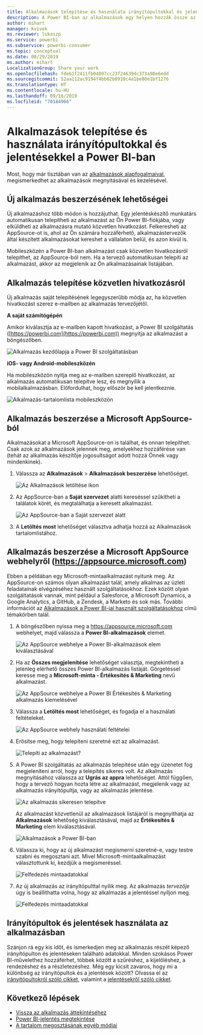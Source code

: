 ```yaml
---
title: Alkalmazások telepítése és használata irányítópultokkal és jelentésekkel a Power BI-ban
description: A Power BI-ban az alkalmazások egy helyen hozzák össze az összefüggő irányítópultokat és jelentéseket.
author: mihart
manager: kvivek
ms.reviewer: lukaszp
ms.service: powerbi
ms.subservice: powerbi-consumer
ms.topic: conceptual
ms.date: 08/29/2019
ms.author: mihart
LocalizationGroup: Share your work
ms.openlocfilehash: fde61f2411fb04897cc23f24639dc373a98e6edd
ms.sourcegitcommit: 52aa112ac9194f4bb62b0910c4a1be80e1bf1276
ms.translationtype: HT
ms.contentlocale: hu-HU
ms.lasthandoff: 09/16/2019
ms.locfileid: "70184966"
---
```

# <a name="install-and-use-apps-with-dashboards-and-reports-in-power-bi"></a>Alkalmazások telepítése és használata irányítópultokkal és jelentésekkel a Power BI-ban
Most, hogy már tisztában van az [alkalmazások alapfogalmaival](end-user-apps.md), megismerkedhet az alkalmazások megnyitásával és kezelésével. 

## <a name="ways-to-get-a-new-app"></a>Új alkalmazás beszerzésének lehetőségei
Új alkalmazáshoz több módon is hozzájuthat. Egy jelentéskészítő munkatárs automatikusan telepítheti az alkalmazást az Ön Power BI-fiókjába, vagy elküldheti az alkalmazásra mutató közvetlen hivatkozást. Felkeresheti az AppSource-ot is, ahol az Ön számára hozzáférhető, alkalmazástervezők által készített alkalmazásokat kereshet a vállalaton belül, és azon kívül is. 

Mobileszközén a Power BI-ban alkalmazást csak közvetlen hivatkozásról telepíthet, az AppSource-ból nem. Ha a tervező automatikusan telepíti az alkalmazást, akkor az megjelenik az Ön alkalmazásainak listájában.

## <a name="install-an-app-from-a-direct-link"></a>Alkalmazás telepítése közvetlen hivatkozásról
Új alkalmazás saját telepítésének legegyszerűbb módja az, ha közvetlen hivatkozást szerez e-mailben az alkalmazás tervezőjétől.  

**A saját számítógépén** 

Amikor kiválasztja az e-mailben kapott hivatkozást, a Power BI szolgáltatás ([https://powerbi.com](https://powerbi.com)) megnyitja az alkalmazást a böngészőben. 

![Alkalmazás kezdőlapja a Power BI szolgáltatásban](./media/end-user-app-view/power-bi-app-from-link.png)

**iOS- vagy Android-mobileszközén** 

Ha mobileszközön nyitja meg az e-mailben szereplő hivatkozást, az alkalmazás automatikusan telepítve lesz, és megnyílik a mobilalkalmazásban. Előfordulhat, hogy először be kell jelentkeznie. 

![Alkalmazás-tartalomlista mobileszközön](./media/end-user-app-view/power-bi-ios.png)

## <a name="get-the-app-from-microsoft-appsource"></a>Alkalmazás beszerzése a Microsoft AppSource-ból
Alkalmazásokat a Microsoft AppSource-on is találhat, és onnan telepíthet. Csak azok az alkalmazások jelennek meg, amelyekhez hozzáférése van (tehát az alkalmazás készítője jogosultságot adott hozzá Önnek vagy mindenkinek).

1. Válassza az **Alkalmazások**  > **Alkalmazások beszerzése** lehetőséget. 
   
    ![Az Alkalmazások letöltése ikon](./media/end-user-app-view/power-bi-get-app2.png)    
2. Az AppSource-ban a **Saját szervezet** alatti kereséssel szűkítheti a találatok körét, és megtalálhatja a keresett alkalmazást.
   
    ![Az AppSource-ban a Saját szervezet alatt](./media/end-user-app-view/power-bi-opportunity-app.png)
3. A **Letöltés most** lehetőséget választva adhatja hozzá az Alkalmazások tartalomlistához. 

## <a name="get-an-app-from-the-microsoft-appsource-website-httpsappsourcemicrosoftcom"></a>Alkalmazás beszerzése a Microsoft AppSource webhelyről (https://appsource.microsoft.com)
Ebben a példában egy Microsoft-mintaalkalmazást nyitunk meg. Az AppSource-on számos olyan alkalmazást talál, amely alkalmas az üzleti feladatainak elvégzéséhez használt szolgáltatásokhoz.  Ezek között olyan szolgáltatások vannak, mint például a Salesforce, a Microsoft Dynamics, a Google Analytics, a GitHub, a Zendesk, a Marketo és sok más. További információt az [Alkalmazások a Power BI-jal használt szolgáltatásokhoz](../service-connect-to-services.md) című témakörben talál. 

1. A böngészőben nyissa meg a https://appsource.microsoft.com webhelyet, majd válassza a **Power BI-alkalmazások** elemet.

    ![Az AppSource webhelye a Power BI-alkalmazások elem kiválasztásával  ](./media/end-user-apps/power-bi-appsource.png)


2. Ha az **Összes megjelenítése** lehetőséget választja, megtekintheti a jelenleg elérhető összes Power BI-alkalmazás listáját. Görgetéssel keresse meg a **Microsoft-minta - Értékesítés & Marketing** nevű alkalmazást.

    ![Az AppSource webhelye a Power BI Értékesítés & Marketing alkalmazás kiemelésével  ](./media/end-user-apps/power-bi-appsource-samples.png)

3. Válassza a **Letöltés most** lehetőséget, és fogadja el a használati feltételeket.

    ![Az AppSource webhely használati feltételei ](./media/end-user-apps/power-bi-permission.png)


4. Erősítse meg, hogy telepíteni szeretné ezt az alkalmazást.

    ![Telepíti az alkalmazást?  ](./media/end-user-apps/power-bi-app-install.png)

5. A Power BI szolgáltatás az alkalmazás telepítése után egy üzenetet fog megjeleníteni arról, hogy a telepítés sikeres volt. Az alkalmazás megnyitásához válassza az **Ugrás az appra** lehetőséget. Attól függően, hogy a tervező hogyan hozta létre az alkalmazást, megjelenik vagy az alkalmazás irányítópultja, vagy az alkalmazás jelentése.

    ![Az alkalmazás sikeresen telepítve ](./media/end-user-apps/power-bi-app-ready.png)

    Az alkalmazást közvetlenül az alkalmazások listájáról is megnyithatja az **Alkalmazások** lehetőség kiválasztásával, majd az **Értékesítés & Marketing** elem kiválasztásával.

    ![Alkalmazások a Power BI-ban](./media/end-user-apps/power-bi-apps.png)


6. Válassza ki, hogy az új alkalmazást megismerni szeretné-e, vagy testre szabni és megosztani azt. Mivel Microsoft-mintaalkalmazást választottunk ki, kezdjük a megismeréssel. 

    ![Felfedezés mintaadatokkal](./media/end-user-apps/power-bi-explore.png)

7.  Az új alkalmazás az irányítópulttal nyílik meg. Az alkalmazás *tervezője* úgy is beállíthatta volna, hogy az alkalmazás a jelentéssel nyíljon meg.  

    ![Felfedezés mintaadatokkal](./media/end-user-apps/power-bi-new-app.png)




## <a name="interact-with-the-dashboards-and-reports-in-the-app"></a>Irányítópultok és jelentések használata az alkalmazásban
Szánjon rá egy kis időt, és ismerkedjen meg az alkalmazás részét képező irányítópulton és jelentéseken található adatokkal. Minden szokásos Power BI-művelethez hozzáférhet, többek között a szűréshez, a kijelöléshez, a rendezéshez és a részletezéshez.  Még egy kicsit zavaros, hogy mi a különbség az irányítópultok és a jelentések között?  Olvassa el az [irányítópultokról szóló cikket](end-user-dashboards.md), valamint a [jelentésekről szóló cikket](end-user-reports.md).  




## <a name="next-steps"></a>Következő lépések
* [Vissza az alkalmazás áttekintéséhez](end-user-apps.md)
* [Power BI-jelentés megtekintése](end-user-report-open.md)
* [A tartalom megosztásának egyéb módjai](end-user-shared-with-me.md)
